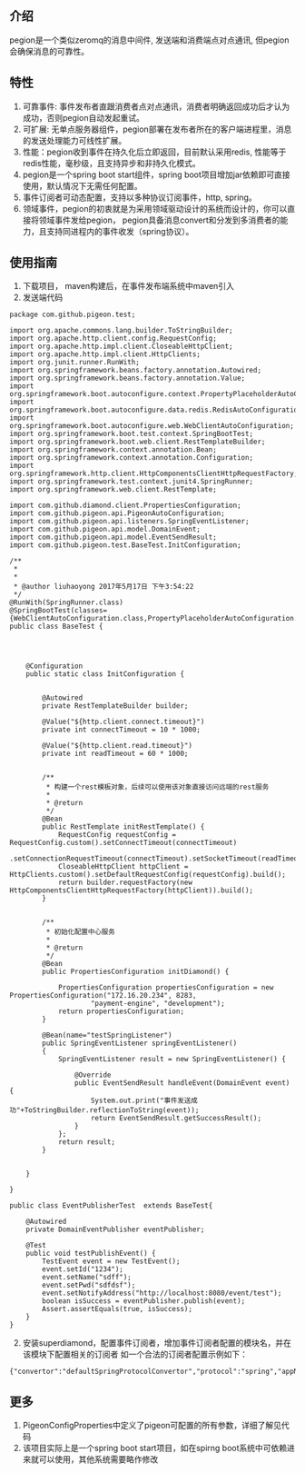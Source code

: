 ## 介绍
pegion是一个类似zeromq的消息中间件, 发送端和消费端点对点通讯, 但pegion会确保消息的可靠性。 

## 特性
1. 可靠事件: 事件发布者直跟消费者点对点通讯，消费者明确返回成功后才认为成功，否则pegion自动发起重试。 
2. 可扩展: 无单点服务器组件，pegion部署在发布者所在的客户端进程里，消息的发送处理能力可线性扩展。
3. 性能：pegion收到事件在持久化后立即返回，目前默认采用redis, 性能等于redis性能，毫秒级，且支持异步和非持久化模式。
4. pegion是一个spring boot start组件，spring boot项目增加jar依赖即可直接使用，默认情况下无需任何配置。
5. 事件订阅者可动态配置，支持以多种协议订阅事件，http, spring。
6. 领域事件，pegion的初衷就是为采用领域驱动设计的系统而设计的，你可以直接将领域事件发给pegion， pegion具备消息convert和分发到多消费者的能力，且支持同进程内的事件收发（spring协议）。

## 使用指南
1. 下载项目， maven构建后，在事件发布端系统中maven引入
3. 发送端代码
```
package com.github.pigeon.test;

import org.apache.commons.lang.builder.ToStringBuilder;
import org.apache.http.client.config.RequestConfig;
import org.apache.http.impl.client.CloseableHttpClient;
import org.apache.http.impl.client.HttpClients;
import org.junit.runner.RunWith;
import org.springframework.beans.factory.annotation.Autowired;
import org.springframework.beans.factory.annotation.Value;
import org.springframework.boot.autoconfigure.context.PropertyPlaceholderAutoConfiguration;
import org.springframework.boot.autoconfigure.data.redis.RedisAutoConfiguration;
import org.springframework.boot.autoconfigure.web.WebClientAutoConfiguration;
import org.springframework.boot.test.context.SpringBootTest;
import org.springframework.boot.web.client.RestTemplateBuilder;
import org.springframework.context.annotation.Bean;
import org.springframework.context.annotation.Configuration;
import org.springframework.http.client.HttpComponentsClientHttpRequestFactory;
import org.springframework.test.context.junit4.SpringRunner;
import org.springframework.web.client.RestTemplate;

import com.github.diamond.client.PropertiesConfiguration;
import com.github.pigeon.api.PigeonAutoConfiguration;
import com.github.pigeon.api.listeners.SpringEventListener;
import com.github.pigeon.api.model.DomainEvent;
import com.github.pigeon.api.model.EventSendResult;
import com.github.pigeon.test.BaseTest.InitConfiguration;

/**
 * 
 * 
 * @author liuhaoyong 2017年5月17日 下午3:54:22
 */
@RunWith(SpringRunner.class)
@SpringBootTest(classes={WebClientAutoConfiguration.class,PropertyPlaceholderAutoConfiguration.class,InitConfiguration.class,RedisAutoConfiguration.class,PigeonAutoConfiguration.class})
public class BaseTest {
    
    
    

    @Configuration
    public static class InitConfiguration {
        
        
        @Autowired
        private RestTemplateBuilder builder;

        @Value("${http.client.connect.timeout}")
        private int connectTimeout = 10 * 1000;

        @Value("${http.client.read.timeout}")
        private int readTimeout = 60 * 1000;


        /**
         * 构建一个rest模板对象，后续可以使用该对象直接访问远端的rest服务
         * 
         * @return
         */
        @Bean
        public RestTemplate initRestTemplate() {
            RequestConfig requestConfig = RequestConfig.custom().setConnectTimeout(connectTimeout)
                    .setConnectionRequestTimeout(connectTimeout).setSocketTimeout(readTimeout).build();
            CloseableHttpClient httpClient = HttpClients.custom().setDefaultRequestConfig(requestConfig).build();
            return builder.requestFactory(new HttpComponentsClientHttpRequestFactory(httpClient)).build();
        }
        

        /**
         * 初始化配置中心服务
         * 
         * @return
         */
        @Bean
        public PropertiesConfiguration initDiamond() {
            
            PropertiesConfiguration propertiesConfiguration = new PropertiesConfiguration("172.16.20.234", 8283,
                    "payment-engine", "development");
            return propertiesConfiguration;
        }
        
        @Bean(name="testSpringListener")
        public SpringEventListener springEventListener()
        {
            SpringEventListener result = new SpringEventListener() {
                
                @Override
                public EventSendResult handleEvent(DomainEvent event) {
                    System.out.print("事件发送成功"+ToStringBuilder.reflectionToString(event));
                    return EventSendResult.getSuccessResult();
                }
            };
            return result;
        }
        
            
    }
    
}
```

```
public class EventPublisherTest  extends BaseTest{
    
    @Autowired
    private DomainEventPublisher eventPublisher;
    
    @Test
    public void testPublishEvent() {
        TestEvent event = new TestEvent();
        event.setId("1234");
        event.setName("sdff");
        event.setPwd("sdfdsf");
        event.setNotifyAddress("http://localhost:8080/event/test");
        boolean isSuccess = eventPublisher.publish(event);
        Assert.assertEquals(true, isSuccess);
    }
}
```

2. 安装superdiamond，配置事件订阅者，增加事件订阅者配置的模块名，并在该模块下配置相关的订阅者
如一个合法的订阅者配置示例如下：
```
{"convertor":"defaultSpringProtocolConvertor","protocol":"spring","appName":"Test","maxRetryTimes":3,"targetAddress":"testSpringListener","eventType":"TestEvent","id":2}
```

## 更多
1. PigeonConfigProperties中定义了pigeon可配置的所有参数，详细了解见代码
2. 该项目实际上是一个spring boot start项目，如在spirng boot系统中可依赖进来就可以使用，其他系统需要略作修改

